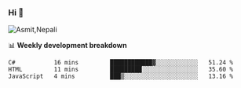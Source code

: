 ### Hi 👋

![Asmit,Nepali](https://media.giphy.com/media/L8K62iTDkzGX6/giphy.gif)
<!--
**asmit99nepali/asmit99nepali** is a ✨ _special_ ✨ repository because its `README.md` (this file) appears on your GitHub profile.

Here are some ideas to get you started:

- 🔭 I’m currently working on ...
- 🌱 I’m currently learning ...
- 👯 I’m looking to collaborate on ...
- 🤔 I’m looking for help with ...
- 💬 Ask me about ...
- 📫 How to reach me: ...
- 😄 Pronouns: ...
- ⚡ Fun fact: ...
-->


📊 **Weekly development breakdown**
<!--START_SECTION:waka-->

```text
C#           16 mins         ████████████▓░░░░░░░░░░░░   51.24 %
HTML         11 mins         █████████░░░░░░░░░░░░░░░░   35.60 %
JavaScript   4 mins          ███▒░░░░░░░░░░░░░░░░░░░░░   13.16 %
```

<!--END_SECTION:waka-->

